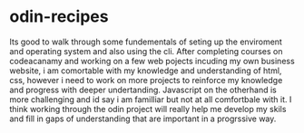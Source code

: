 # odin-recipes
Its good to walk through some fundementals of seting up the enviroment and operating system and also using the cli.  After completing courses on codeacanamy and working on a few web pojects incuding my own business website, i am comortable with my knowledge and understanding of html, css, however i need to work on more projects to reinforce my knowledge and progress with deeper undertanding. Javascript on the otherhand is more challenging and id say i am familliar but not at all comfortbale with it.  I think working through the odin project will really help me develop my skils and fill in gaps of understanding that are important in a progrssive way. 